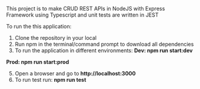 This project is to make CRUD REST APIs in NodeJS with Express Framework using Typescript and unit tests are written in JEST

To run the this application:
1. Clone the repository in your local
2. Run npm in the terminal/command prompt to download all dependencies
3. To run the application in different environments:
**Dev: npm run start:dev**

**Prod: npm run start:prod**

5. Open a browser and go to **http://localhost:3000**
6. To run test run: **npm run test**
